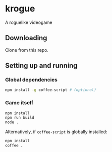# krogue
A roguelike videogame

## Downloading
Clone from this repo.

## Setting up and running
### Global dependencies
```sh
npm install -g coffee-script # (optional)
```

### Game itself
```sh
npm install
npm run build
node .
```

Alternatively, if `coffee-script` is globally installed:

```sh
npm install
coffee .
```
